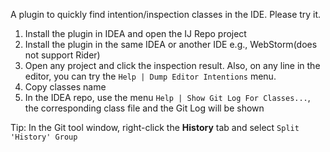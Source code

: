 A plugin to quickly find intention/inspection classes in the IDE. Please try it.

1. Install the plugin in IDEA and open the IJ Repo project
2. Install the plugin in the same IDEA or another IDE e.g., WebStorm(does not support Rider)
3. Open any project and click the inspection result. Also, on any line in the editor, you can try the `Help | Dump Editor Intentions` menu.
4. Copy classes name
5. In the IDEA repo, use the menu `Help | Show Git Log For Classes...`, the corresponding class file and the Git Log will be shown

Tip: In the Git tool window, right-click the **History** tab and select `Split 'History' Group`
